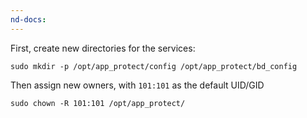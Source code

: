 ```yaml
---
nd-docs:
---
```


First, create new directories for the services:

```shell
sudo mkdir -p /opt/app_protect/config /opt/app_protect/bd_config
```

Then assign new owners, with `101:101` as the default UID/GID

```shell
sudo chown -R 101:101 /opt/app_protect/
```
